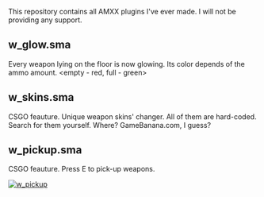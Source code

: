 This repository contains all AMXX plugins I've ever made. I will not be providing any support.

## w_glow.sma
Every weapon lying on the floor is now glowing. Its color depends of the ammo amount.
<empty - red, full - green>

## w_skins.sma
CSGO feauture. Unique weapon skins' changer. All of them are hard-coded. Search for them yourself. Where? GameBanana.com, I guess?

## w_pickup.sma
CSGO feauture. Press E to pick-up weapons.

[![w_pickup](https://img.youtube.com/vi/IGuPbkiaeZM/0.jpg)](https://www.youtube.com/watch?v=IGuPbkiaeZM "w_pickup")
